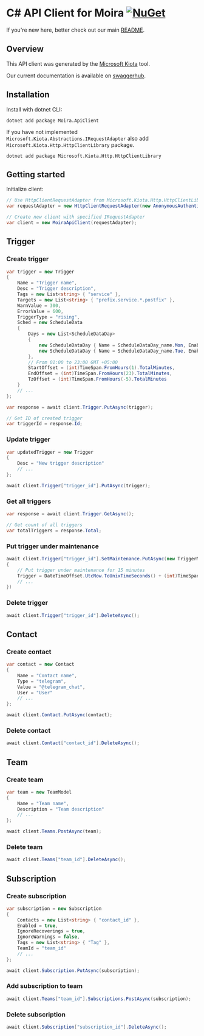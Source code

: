 ﻿# C# API Client for Moira [![NuGet](https://img.shields.io/nuget/v/Moira.ApiClient.svg)](https://www.nuget.org/packages/Moira.ApiClient)

If you're new here, better check out our main [README](https://github.com/moira-alert/moira/blob/master/README.md).

## Overview

This API client was generated by the [Microsoft Kiota](https://aka.ms/kiota/docs) tool.

Our current documentation is available on [swaggerhub](https://app.swaggerhub.com/apis/Moira/moira-alert/master).

## Installation

Install with dotnet CLI:

```text
dotnet add package Moira.ApiClient
```

If you have not implemented `Microsoft.Kiota.Abstractions.IRequestAdapter` also add `Microsoft.Kiota.Http.HttpClientLibrary` package.

```text
dotnet add package Microsoft.Kiota.Http.HttpClientLibrary
```

## Getting started

Initialize client:

```csharp
// Use HttpClientRequestAdapter from Microsoft.Kiota.Http.HttpClientLibrary or your own implementation
var requestAdapter = new HttpClientRequestAdapter(new AnonymousAuthenticationProvider());

// Create new client with specified IRequestAdapter
var client = new MoiraApiClient(requestAdapter);
```

## Trigger

### Create trigger

```csharp
var trigger = new Trigger
{
    Name = "Trigger name",
    Desc = "Trigger description",
    Tags = new List<string> { "service" },
    Targets = new List<string> { "prefix.service.*.postfix" },
    WarnValue = 300,
    ErrorValue = 600,
    TriggerType = "rising",
    Sched = new ScheduleData
    {
        Days = new List<ScheduleDataDay>
        {
            new ScheduleDataDay { Name = ScheduleDataDay_name.Mon, Enabled = true },
            new ScheduleDataDay { Name = ScheduleDataDay_name.Tue, Enabled = false }
        },
        // From 01:00 to 23:00 GMT +05:00
        StartOffset = (int)TimeSpan.FromHours(1).TotalMinutes,
        EndOffset = (int)TimeSpan.FromHours(23).TotalMinutes,
        TzOffset = (int)TimeSpan.FromHours(-5).TotalMinutes
    }
    // ...
};

var response = await client.Trigger.PutAsync(trigger);

// Get ID of created trigger
var triggerId = response.Id;
```

### Update trigger

```csharp
var updatedTrigger = new Trigger
{
    Desc = "New trigger description"
    // ...
};

await client.Trigger["trigger_id"].PutAsync(trigger);
```

### Get all triggers

```csharp
var response = await client.Trigger.GetAsync();

// Get count of all triggers
var totalTriggers = response.Total;
```

### Put trigger under maintenance

```csharp
await client.Trigger["trigger_id"].SetMaintenance.PutAsync(new TriggerMaintenance
{
    // Put trigger under maintenance for 15 minutes
    Trigger = DateTimeOffset.UtcNow.ToUnixTimeSeconds() + (int)TimeSpan.FromMinutes(15).TotalSeconds
    // ...
})
```

### Delete trigger

```csharp
await client.Trigger["trigger_id"].DeleteAsync();
```

## Contact

### Create contact

```csharp
var contact = new Contact
{
    Name = "Contact name",
    Type = "telegram",
    Value = "@telegram_chat",
    User = "User"
    // ...
};

await client.Contact.PutAsync(contact);
```

### Delete contact

```csharp
await client.Contact["contact_id"].DeleteAsync();
```

## Team

### Create team

```csharp
var team = new TeamModel
{
    Name = "Team name",
    Description = "Team description"
    // ...
};

await client.Teams.PostAsync(team);
```

### Delete team

```csharp
await client.Teams["team_id"].DeleteAsync();
```

## Subscription

### Create subscription

```csharp
var subscription = new Subscription
{
    Contacts = new List<string> { "contact_id" },
    Enabled = true,
    IgnoreRecoverings = true,
    IgnoreWarnings = false,
    Tags = new List<string> { "Tag" },
    TeamId = "team_id"
    // ...
};

await client.Subscription.PutAsync(subscription);
```

### Add subscription to team

```csharp
await client.Teams["team_id"].Subscriptions.PostAsync(subscription);
```

### Delete subscription

```csharp
await client.Subscription["subscription_id"].DeleteAsync();
```
